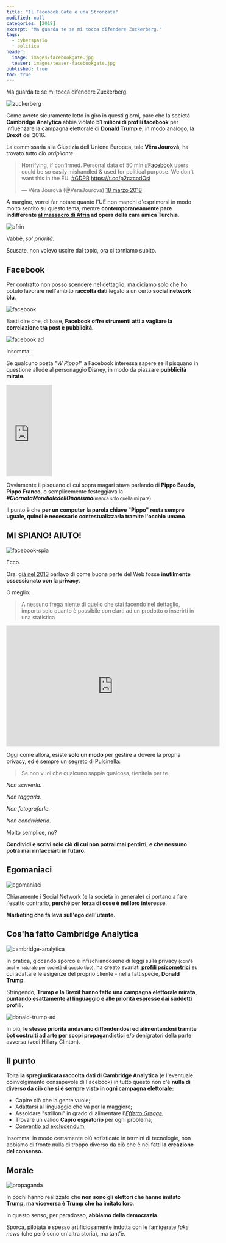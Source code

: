 ```yaml
---
title: "Il Facebook Gate è una Stronzata"
modified: null
categories: [2018]
excerpt: "Ma guarda te se mi tocca difendere Zuckerberg."
tags:
  - cyberspazio
  - politica
header:  
  image: images/facebookgate.jpg
  teaser: images/teaser-facebookgate.jpg
published: true
toc: true
---
```


Ma guarda te se mi tocca difendere Zuckerberg.

![zuckerberg](https://www.irishtimes.com/polopoly_fs/1.3431877.1521397888!/image/image.jpg_gen/derivatives/box_620_330/image.jpg)

Come avrete sicuramente letto in giro in questi giorni, pare che la società **Cambridge Analytica** abbia violato **51 milioni di profili facebook** per influenzare la campagna elettorale di **Donald Trump** e, in modo analogo, la **Brexit** del 2016.

La commissaria alla Giustizia dell'Unione Europea, tale **Věra Jourová**, ha trovato tutto ciò _orripilante_.

<blockquote class="twitter-tweet" data-lang="it"><p lang="en" dir="ltr">Horrifying, if confirmed. Personal data of 50 mln <a href="https://twitter.com/hashtag/Facebook?src=hash&amp;ref_src=twsrc%5Etfw">#Facebook</a> users could be so easily mishandled &amp; used for political purpose. We don&#39;t want this in the EU. <a href="https://twitter.com/hashtag/GDPR?src=hash&amp;ref_src=twsrc%5Etfw">#GDPR</a> <a href="https://t.co/p2czcodOsi">https://t.co/p2czcodOsi</a></p>&mdash; Věra Jourová (@VeraJourova) <a href="https://twitter.com/VeraJourova/status/975435613632651264?ref_src=twsrc%5Etfw">18 marzo 2018</a></blockquote>
<script async src="https://platform.twitter.com/widgets.js" charset="utf-8"></script>

A margine, vorrei far notare quanto l'UE non manchi d'esprimersi in modo molto sentito su questo tema, mentre **contemporaneamente pare indifferente [al massacro di Afrin](http://www.linkiesta.it/it/article/2018/03/20/la-caduta-di-afrin-e-la-prova-che-del-terrorismo-e-dei-morti-non-ce-ne/37496/) ad opera della cara amica Turchia**.

![afrin](https://kurddaily.com/wp-content/uploads/2018/01/20180122-20180122-dui0ib1x0aukqolaffe32-image45397e-image.jpg)

Vabbè, _so' priorità._ 

Scusate, non volevo uscire dal topic, ora ci torniamo subito.

## Facebook 

Per contratto non posso scendere nel dettaglio, ma diciamo solo che ho potuto lavorare nell'ambito **raccolta dati** legato a un certo **social network blu**.

![facebook](https://img.memecdn.com/welcome-to-facebook_o_1181924.jpg)

Basti dire che, di base, **Facebook offre strumenti atti a vagliare la correlazione tra post e pubblicità**.

![facebook ad](https://connecteam.com/wp-content/uploads/2017/09/1-Jh4iN2XAMmuPsKjAR-3BcA.jpeg)

Insomma: 

Se qualcuno posta _"W Pippo!"_ a Facebook interessa sapere se il pisquano in questione allude al personaggio Disney, in modo da piazzare **pubblicità mirate**.

<iframe style="width:120px;height:240px;" marginwidth="0" marginheight="0" scrolling="no" frameborder="0" src="https://rcm-eu.amazon-adsystem.com/e/cm?ref=qf_sp_asin_til&t=xabacadabra-21&m=amazon&o=29&p=8&l=as1&IS1=1&asins=B00DQBMQLG&linkId=8c53aeb98fd3497724a3be08414801d9&bc1=FFFFFF&lt1=_top&fc1=333333&lc1=0066C0&bg1=FFFFFF&f=ifr">
    </iframe>

Ovviamente il pisquano di cui sopra magari stava parlando di **Pippo Baudo, Pippo Franco**, o semplicemente festeggiava la **_#GiornataMondialedellOnanismo_**<small>(manca solo quella mi pare)</small>.

Il punto è che **per un computer la parola chiave "Pippo" resta sempre uguale, quindi è necessario contestualizzarla tramite l'occhio umano**. 

## MI SPIANO! AIUTO!

![facebook-spia](https://www.jabuka.tv/wp-content/uploads/2017/10/stalkscan-facebook-810x452.jpg)

Ecco. 

Ora: [già nel 2013](https://www.xabacadabra.com/2013/la-web-ossessione-per-la-privacy/) parlavo di come buona parte del Web fosse **inutilmente ossessionato con la privacy**.

O meglio: 

> A nessuno frega niente di quello che stai facendo nel dettaglio, importa solo quanto è possibile correlarti ad un prodotto o inserirti in una statistica

<iframe width="560" height="315" src="https://www.youtube.com/embed/5pFX2P7JLwA" frameborder="0" allow="autoplay; encrypted-media" allowfullscreen></iframe>

Oggi come allora, esiste **solo un modo** per gestire a dovere la propria privacy, ed è sempre un segreto di Pulcinella:

> Se non vuoi che qualcuno sappia qualcosa, tienitela per te.

_Non scriverla._

_Non taggarla._

_Non fotografarla._

_Non condividerla._

Molto semplice, no?

**Condividi e scrivi solo ciò di cui non potrai mai pentirti, e che nessuno potrà mai rinfacciarti in futuro.**

## Egomaniaci

![egomaniaci](https://socialnewsdaily.com/wp-content/uploads/2014/03/social-media-and-narcissistic-behaviors.jpg)

Chiaramente i Social Network (e la società in generale) ci portano a fare l'esatto contrario, **perché per forza di cose è nel loro interesse**.

**Marketing che fa leva sull'ego dell'utente.**

## Cos'ha fatto Cambridge Analytica

![cambridge-analytica](https://media1.s-nbcnews.com/j/MSNBC/Components/Video/201803/n_joy_cambridgeanalytica_180318_1920x1080.1200;630;7;70;5.jpg)

In pratica, giocando sporco e infischiandosene di leggi sulla privacy <small>(com'è anche naturale per società di questo tipo)</small>, ha creato svariati [**profili psicometrici**](https://it.wikipedia.org/wiki/Psicometria) su cui adattare le esigenze del proprio cliente - nella fattispecie, **Donald Trump**.

Stringendo, **Trump e la Brexit hanno fatto una campagna elettorale mirata, puntando esattamente al linguaggio e alle priorità espresse dai suddetti profili.**

![donald-trump-ad](https://domainnamewire.com/wp-content/trump-1.jpg)

In più, **le stesse priorità andavano diffondendosi ed alimentandosi tramite [bot](https://it.wikipedia.org/wiki/Bot) costruiti ad arte per scopi propagandistici** e/o denigratori della parte avversa (vedi Hillary Clinton).

## Il punto

Tolta **la spregiudicata raccolta dati di Cambridge Analytica** (e l'eventuale coinvolgimento consapevole di Facebook) in tutto questo non c'è **nulla di diverso da ciò che si è sempre visto in ogni campagna elettorale:**

- Capire ciò che la gente vuole;
- Adattarsi al linguaggio che va per la maggiore;
- Assoldare "strilloni" in grado di alimentare l'[_Effetto Gregge_](https://it.wikipedia.org/wiki/Comportamento_del_gregge);
- Trovare un valido **Capro espiatorio** per ogni problema;
- [Conventio ad excludendum](https://it.wikipedia.org/wiki/Conventio_ad_excludendum);

Insomma: in modo certamente più sofisticato in termini di tecnologie, non abbiamo di fronte nulla di troppo diverso da ciò che è nei fatti **la creazione del consenso.**

## Morale

![propaganda](https://res.cloudinary.com/dk-find-out/image/upload/q_80,w_1920,f_auto/A-rexfeatures_901040a_ts4yx2.jpg)

In pochi hanno realizzato che **non sono gli elettori che hanno imitato Trump, ma viceversa è Trump che ha imitato loro**. 

In questo senso, per paradosso, **abbiamo della democrazia**. 

Sporca, pilotata e spesso artificiosamente indotta con le famigerate _fake news_ (che però sono un'altra storia), ma tant'è.    
